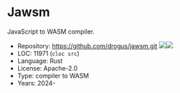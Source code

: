 # Jawsm

JavaScript to WASM compiler.

* Repository: https://github.com/drogus/jawsm.git <img src="https://img.shields.io/github/stars/drogus/jawsm?label=&style=flat-square" /><img src="https://img.shields.io/github/last-commit/drogus/jawsm?label=&style=flat-square" />
* LOC:        11971 (`cloc src`)
* Language:   Rust
* License:    Apache-2.0
* Type:       compiler to WASM
* Years:      2024-
